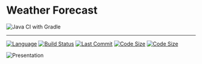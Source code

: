 # Weather Forecast
![Java CI with Gradle](https://github.com/Claudiu7197/WeatherForecast/workflows/Java%20CI%20with%20Gradle/badge.svg)
***
[![Language](https://img.shields.io/github/languages/top/Claudiu7197/WeatherForecast?style=plastic)]()
[![Build Status](https://img.shields.io/github/workflow/status/Claudiu7197/WeatherForecast/Java%20CI%20with%20Gradle?logo=github&style=plastic)]()
[![Last Commit](https://img.shields.io/github/last-commit/Claudiu7197/WeatherForecast?style=plastic)]()
[![Code Size](https://img.shields.io/github/languages/code-size/Claudiu7197/WeatherForecast?style=plastic)]()
[![Code Size](https://img.shields.io/badge/status-in%20progress-orange?style=plastic)]()

![Presentation](/Wxwmple1.png)
